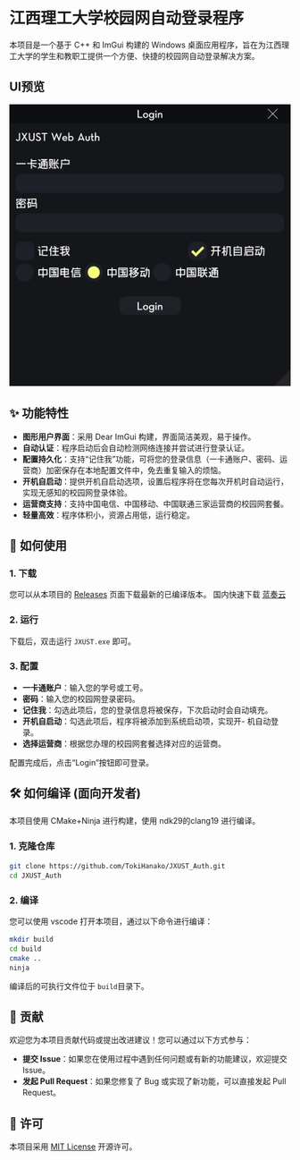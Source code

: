 # 江西理工大学校园网自动登录程序

本项目是一个基于 C++ 和 ImGui 构建的 Windows 桌面应用程序，旨在为江西理工大学的学生和教职工提供一个方便、快捷的校园网自动登录解决方案。
## UI预览
![UI](preview.png)

## ✨ 功能特性

- **图形用户界面**：采用 Dear ImGui 构建，界面简洁美观，易于操作。
- **自动认证**：程序启动后会自动检测网络连接并尝试进行登录认证。
- **配置持久化**：支持“记住我”功能，可将您的登录信息（一卡通账户、密码、运营商）加密保存在本地配置文件中，免去重复输入的烦恼。
- **开机自启动**：提供开机自启动选项，设置后程序将在您每次开机时自动运行，实现无感知的校园网登录体验。
- **运营商支持**：支持中国电信、中国移动、中国联通三家运营商的校园网套餐。
- **轻量高效**：程序体积小，资源占用低，运行稳定。

## 🚀 如何使用

### 1. 下载

您可以从本项目的 [Releases](https://github.com/TokiHanako/JXUST_Auth/releases) 页面下载最新的已编译版本。
国内快速下载 [蓝奏云](https://wwoz.lanzoul.com/iM39e36awdid)

### 2. 运行

下载后，双击运行 `JXUST.exe` 即可。

### 3. 配置

- **一卡通账户**：输入您的学号或工号。
- **密码**：输入您的校园网登录密码。
- **记住我**：勾选此项后，您的登录信息将被保存，下次启动时会自动填充。
- **开机自启动**：勾选此项后，程序将被添加到系统启动项，实现开- 机自动登录。
- **选择运营商**：根据您办理的校园网套餐选择对应的运营商。

配置完成后，点击“Login”按钮即可登录。

## 🛠️ 如何编译 (面向开发者)

本项目使用 CMake+Ninja 进行构建，使用 ndk29的clang19 进行编译。

### 1. 克隆仓库

```bash
git clone https://github.com/TokiHanako/JXUST_Auth.git
cd JXUST_Auth
```

### 2. 编译

您可以使用 vscode 打开本项目，通过以下命令进行编译：

```bash
mkdir build
cd build
cmake ..
ninja
```

编译后的可执行文件位于 `build`目录下。

## 🤝 贡献

欢迎您为本项目贡献代码或提出改进建议！您可以通过以下方式参与：

- **提交 Issue**：如果您在使用过程中遇到任何问题或有新的功能建议，欢迎提交 Issue。
- **发起 Pull Request**：如果您修复了 Bug 或实现了新功能，可以直接发起 Pull Request。

## 📄 许可

本项目采用 [MIT License](LICENSE) 开源许可。
